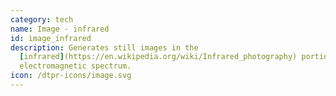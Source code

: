 ```yaml
---
category: tech
name: Image - infrared
id: image_infrared
description: Generates still images in the
  [infrared](https://en.wikipedia.org/wiki/Infrared_photography) portion of the
  electromagnetic spectrum.
icon: /dtpr-icons/image.svg
---
```

